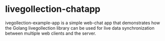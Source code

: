 # livegollection-chatapp
ivegollection-example-app is a simple web-chat app that demonstrates how the Golang livegollection library can be used for live data synchronization between multiple web clients and the server.
